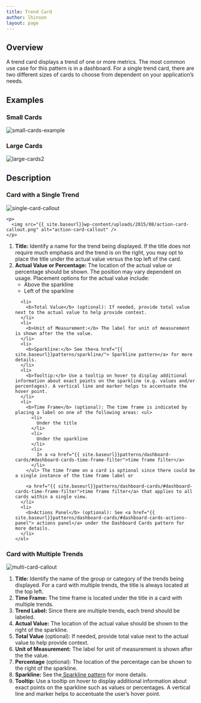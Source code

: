 ```yaml
---
title: Trend Card
author: lhinson
layout: page
---
```

## Overview

A trend card displays a trend of one or more metrics. The most common use case for this pattern is in a dashboard. For a single trend card, there are two different sizes of cards to choose from dependent on your application&#8217;s needs.

## Examples

### Small Cards

![small-cards-example][1]

### Large Cards

![large-cards2][2] &nbsp;

## Description

### Card with a Single Trend

<div class="row">
  <div class="col-md-7">
    <p>
      <img src="{{ site.baseurl}}wp-content/uploads/2015/08/single-card-callout.png" alt="single-card-callout" />
    </p>

    <p>
      <img src="{{ site.baseurl}}wp-content/uploads/2015/08/action-card-callout.png" alt="action-card-callout" />
    </p>
  </div>

  <div class="col-md-5">
    <ol>
      <li>
        <b>Title:</b> Identify a name for the trend being displayed. If the title does not require much emphasis and the trend is on the right, you may opt to place the title under the actual value versus the top left of the card.
      </li>
      <li>
        <b>Actual Value or Percentage:</b> The location of the actual value or percentage should be shown. The position may vary dependent on usage. Placement options for the actual value include: <ul>
          <li>
            Above the sparkline
          </li>
          <li>
            Left of the sparkline
          </li>
        </ul>
      </li>

      <li>
        <b>Total Value</b> (optional): If needed, provide total value next to the actual value to help provide context.
      </li>
      <li>
        <b>Unit of Measurement:</b> The label for unit of measurement is shown after the the value.
      </li>
      <li>
        <b>Sparkline:</b> See the<a href="{{ site.baseurl}}patterns/sparkline/"> Sparkline pattern</a> for more details.
      </li>
      <li>
        <b>Tooltip:</b> Use a tooltip on hover to display additional information about exact points on the sparkline (e.g. values and/or percentages). A vertical line and marker helps to accentuate the hover point.
      </li>
      <li>
        <b>Time Frame</b> (optional): The time frame is indicated by placing a label on one of the following areas: <ul>
          <li>
            Under the title
          </li>
          <li>
            Under the sparkline
          </li>
          <li>
            In a <a href="{{ site.baseurl}}patterns/dashboard-cards/#dashboard-cards-time-frame-filter">time frame filter</a>
          </li>
        </ul> The time frame on a card is optional since there could be a single instance of the time frame label or

        <a href="{{ site.baseurl}}patterns/dashboard-cards/#dashboard-cards-time-frame-filter">time frame filter</a> that applies to all cards within a single view.
      </li>
      <li>
        <b>Actions Panel</b> (optional): See <a href="{{ site.baseurl}}patterns/dashboard-cards/#dashboard-cards-actions-panel"> actions panel</a> under the Dashboard Cards pattern for more details.
      </li>
    </ol>
  </div>
</div>

### Card with Multiple Trends

<div class="row">
  <div class="col-md-7">
    <p>
      <img src="{{ site.baseurl}}wp-content/uploads/2015/08/multi-card-callout.png" alt="multi-card-callout" />
    </p>
  </div>

  <div class="col-md-5">
    <ol>
      <li>
        <b>Title:</b> Identify the name of the group or category of the trends being displayed. For a card with multiple trends, the title is always located at the top left.
      </li>
      <li>
        <b>Time Frame:</b> The time frame is located under the title in a card with multiple trends.
      </li>
      <li>
        <b>Trend Label:</b> Since there are multiple trends, each trend should be labeled.
      </li>
      <li>
        <b>Actual Value:</b> The location of the actual value should be shown to the right of the sparkline.
      </li>
      <li>
        <b>Total Value</b> (optional): If needed, provide total value next to the actual value to help provide context.
      </li>
      <li>
        <b>Unit of Measurement:</b> The label for unit of measurement is shown after the the value.
      </li>
      <li>
        <b>Percentage</b> (optional): The location of the percentage can be shown to the right of the sparkline.
      </li>
      <li>
        <b>Sparkline:</b> See the<a href="{{ site.baseurl}}patterns/sparkline/"> Sparkline pattern</a> for more details.
      </li>
      <li>
        <b>Tooltip:</b> Use a tooltip on hover to display additional information about exact points on the sparkline such as values or percentages. A vertical line and marker helps to accentuate the user’s hover point.
      </li>
    </ol>
  </div>
</div>

 [1]: /wp-content/uploads/2015/08/small-cards-example.png
 [2]: /wp-content/uploads/2015/08/large-cards2.png

